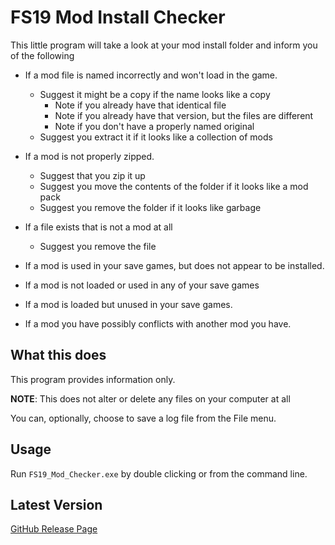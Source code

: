 # FS19 Mod Install Checker

This little program will take a look at your mod install folder and inform you of the following

* If a mod file is named incorrectly and won't load in the game.
  * Suggest it might be a copy if the name looks like a copy
    * Note if you already have that identical file
    * Note if you already have that version, but the files are different
    * Note if you don't have a properly named original
  * Suggest you extract it if it looks like a collection of mods

* If a mod is not properly zipped.
  * Suggest that you zip it up
  * Suggest you move the contents of the folder if it looks like a mod pack
  * Suggest you remove the folder if it looks like garbage

* If a file exists that is not a mod at all
  * Suggest you remove the file

* If a mod is used in your save games, but does not appear to be installed.

* If a mod is not loaded or used in any of your save games

* If a mod is loaded but unused in your save games.

* If a mod you have possibly conflicts with another mod you have.

## What this does

This program provides information only.

__NOTE__: This does not alter or delete any files on your computer at all

You can, optionally, choose to save a log file from the File menu.

## Usage

Run ```FS19_Mod_Checker.exe``` by double clicking or from the command line.

## Latest Version

[GitHub Release Page](https://github.com/jtsage/FS19_Mod_Checker/releases)
